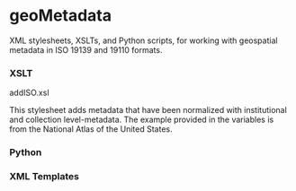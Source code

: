 # geoMetadata
XML stylesheets, XSLTs, and Python scripts, for working with geospatial metadata in ISO 19139 and 19110 formats.

### XSLT

addISO.xsl

This stylesheet adds metadata that have been normalized with institutional and collection level-metadata. The example provided in the variables is from the National Atlas of the United States.

### Python

### XML Templates


